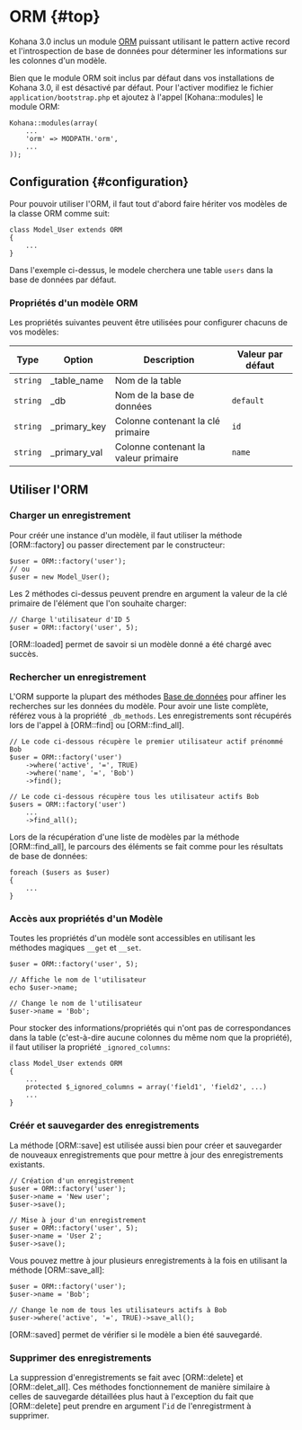# ORM {#top}

Kohana 3.0 inclus un module [ORM](http://en.wikipedia.org/wiki/Object-relational_mapping) puissant utilisant le pattern active record et l'introspection de base de données pour déterminer les informations sur les colonnes d'un modèle.

Bien que le module ORM soit inclus par défaut dans vos installations de Kohana 3.0, il est désactivé par défaut. Pour l'activer modifiez le fichier `application/bootstrap.php` et ajoutez à l'appel [Kohana::modules] le module ORM:

	Kohana::modules(array(
		...
		'orm' => MODPATH.'orm',
		...
	));

## Configuration {#configuration}

Pour pouvoir utiliser l'ORM, il faut tout d'abord faire hériter vos modèles de la classe ORM comme suit:

	class Model_User extends ORM
	{
		...
	}

Dans l'exemple ci-dessus, le modele cherchera une table `users` dans la base de données par défaut.

### Propriétés d'un modèle ORM

Les propriétés suivantes peuvent être utilisées pour configurer chacuns de vos modèles:

Type      | Option          |  Description                         | Valeur par défaut
----------|-----------------|--------------------------------------| -------------------------
`string`  |  _table_name    | Nom de la table                      | 
`string`  | _db             | Nom de la base de données            |`default`
`string`  | _primary_key    | Colonne contenant la clé primaire    |`id`
`string`  | _primary_val    | Colonne contenant la valeur primaire |`name`

## Utiliser l'ORM

### Charger un enregistrement

Pour créér une instance d'un modèle, il faut utiliser la méthode [ORM::factory] ou passer directement par le constructeur:

	$user = ORM::factory('user');
	// ou
	$user = new Model_User();

Les 2 méthodes ci-dessus peuvent prendre en argument la valeur de la clé primaire de l'élément que l'on souhaite charger:

	// Charge l'utilisateur d'ID 5
	$user = ORM::factory('user', 5);

[ORM::loaded] permet de savoir si un modèle donné a été chargé avec succès.

### Rechercher un enregistrement

L'ORM supporte la plupart des méthodes [Base de données](tutorials.databases) pour affiner les recherches sur les données du modèle. Pour avoir une liste complète, référez vous à la propriété `_db_methods`. Les enregistrements sont récupérés lors de l'appel à [ORM::find] ou [ORM::find_all].

	// Le code ci-dessous récupère le premier utilisateur actif prénommé Bob
	$user = ORM::factory('user')
		->where('active', '=', TRUE)
		->where('name', '=', 'Bob')
		->find();

	// Le code ci-dessous récupère tous les utilisateur actifs Bob
	$users = ORM::factory('user')
		...
		->find_all();
	
Lors de la récupération d'une liste de modèles par la méthode [ORM::find_all], le parcours des éléments se fait comme pour les résultats de base de données:

	foreach ($users as $user)
	{
		...
	}

### Accès aux propriétés d'un Modèle

Toutes les propriétés d'un modèle sont accessibles en utilisant les méthodes magiques `__get` et `__set`. 

	$user = ORM::factory('user', 5);
	
	// Affiche le nom de l'utilisateur
	echo $user->name;

	// Change le nom de l'utilisateur
	$user->name = 'Bob';

Pour stocker des informations/propriétés qui n'ont pas de correspondances dans la table (c'est-à-dire aucune colonnes du même nom que la propriété), il faut utiliser la propriété `_ignored_columns`:

	class Model_User extends ORM
	{
		...
		protected $_ignored_columns = array('field1', 'field2', ...)
		...
	}

### Créér et sauvegarder des enregistrements

La méthode [ORM::save] est utilisée aussi bien pour créer et sauvegarder de nouveaux enregistrements que pour mettre à jour des enregistrements existants.

	// Création d'un enregistrement
	$user = ORM::factory('user');
	$user->name = 'New user';
	$user->save();

	// Mise à jour d'un enregistrement
	$user = ORM::factory('user', 5);
	$user->name = 'User 2';
	$user->save();

Vous pouvez mettre à jour plusieurs enregistrements à la fois en utilisant la méthode [ORM::save_all]:

	$user = ORM::factory('user');
	$user->name = 'Bob';

	// Change le nom de tous les utilisateurs actifs à Bob
	$user->where('active', '=', TRUE)->save_all();

[ORM::saved] permet de vérifier si le modèle a bien été sauvegardé.

### Supprimer des enregistrements

La suppression d'enregistrements se fait avec [ORM::delete] et [ORM::delet_all].  Ces méthodes fonctionnement de manière similaire à celles de sauvegarde détaillées plus haut à l'exception du fait que [ORM::delete] peut prendre en argument l'`id` de l'enregistrment à supprimer.